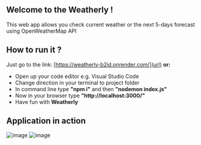 ## Welcome to the Weatherly !  
This web app allows you check current weather or the next 5-days forecast using OpenWeatherMap API

## How to run it ?
Just go to the link: [https://weatherly-b2id.onrender.com/](url) **or:** <br/>
- Open up your code editor e.g. Visual Studio Code
- Change direction in your terminal to project folder
- In command line type **"npm i"** and then **"nodemon index.js"**
- Now in your browser type **"http://localhost:3000/"**
- Have fun with **Weatherly**

## Application in action
![image](https://github.com/krystianGol/weatherly/assets/96664023/8ad8b040-9921-4f88-970a-5d9a699c579f)
![image](https://github.com/krystianGol/weatherly/assets/96664023/17d395ce-8ab3-4dbc-befa-1fefa8e1eddf)
